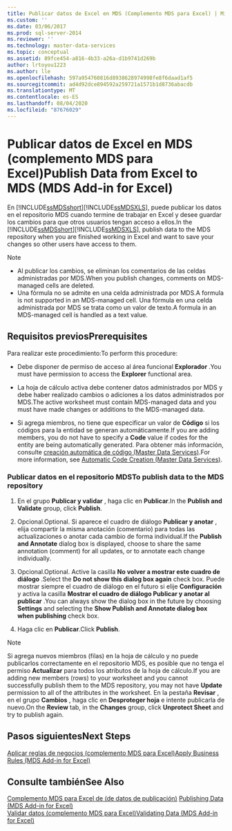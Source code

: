 ```yaml
---
title: Publicar datos de Excel en MDS (Complemento MDS para Excel) | Microsoft Docs
ms.custom: ''
ms.date: 03/06/2017
ms.prod: sql-server-2014
ms.reviewer: ''
ms.technology: master-data-services
ms.topic: conceptual
ms.assetid: 89fce454-a816-4b33-a26a-d1b9741d269b
author: lrtoyou1223
ms.author: lle
ms.openlocfilehash: 597a954760816d8938628974998fe8f6daad1af5
ms.sourcegitcommit: ad4d92dce894592a259721a1571b1d8736abacdb
ms.translationtype: MT
ms.contentlocale: es-ES
ms.lasthandoff: 08/04/2020
ms.locfileid: "87676029"
---
```

# <a name="publish-data-from-excel-to-mds-mds-add-in-for-excel"></a><span data-ttu-id="12a1c-102">Publicar datos de Excel en MDS (complemento MDS para Excel)</span><span class="sxs-lookup"><span data-stu-id="12a1c-102">Publish Data from Excel to MDS (MDS Add-in for Excel)</span></span>
  <span data-ttu-id="12a1c-103">En [!INCLUDE[ssMDSshort](../../includes/ssmdsshort-md.md)][!INCLUDE[ssMDSXLS](../../includes/ssmdsxls-md.md)], puede publicar los datos en el repositorio MDS cuando termine de trabajar en Excel y desee guardar los cambios para que otros usuarios tengan acceso a ellos.</span><span class="sxs-lookup"><span data-stu-id="12a1c-103">In the [!INCLUDE[ssMDSshort](../../includes/ssmdsshort-md.md)][!INCLUDE[ssMDSXLS](../../includes/ssmdsxls-md.md)], publish data to the MDS repository when you are finished working in Excel and want to save your changes so other users have access to them.</span></span>  
  
> [!NOTE]
>  -   <span data-ttu-id="12a1c-104">Al publicar los cambios, se eliminan los comentarios de las celdas administradas por MDS.</span><span class="sxs-lookup"><span data-stu-id="12a1c-104">When you publish changes, comments on MDS-managed cells are deleted.</span></span>  
> -   <span data-ttu-id="12a1c-105">Una fórmula no se admite en una celda administrada por MDS.</span><span class="sxs-lookup"><span data-stu-id="12a1c-105">A formula is not supported in an MDS-managed cell.</span></span> <span data-ttu-id="12a1c-106">Una fórmula en una celda administrada por MDS se trata como un valor de texto.</span><span class="sxs-lookup"><span data-stu-id="12a1c-106">A formula in an MDS-managed cell is handled as a text value.</span></span>  
  
## <a name="prerequisites"></a><span data-ttu-id="12a1c-107">Requisitos previos</span><span class="sxs-lookup"><span data-stu-id="12a1c-107">Prerequisites</span></span>  
 <span data-ttu-id="12a1c-108">Para realizar este procedimiento:</span><span class="sxs-lookup"><span data-stu-id="12a1c-108">To perform this procedure:</span></span>  
  
-   <span data-ttu-id="12a1c-109">Debe disponer de permiso de acceso al área funcional **Explorador** .</span><span class="sxs-lookup"><span data-stu-id="12a1c-109">You must have permission to access the **Explorer** functional area.</span></span>  
  
-   <span data-ttu-id="12a1c-110">La hoja de cálculo activa debe contener datos administrados por MDS y debe haber realizado cambios o adiciones a los datos administrados por MDS.</span><span class="sxs-lookup"><span data-stu-id="12a1c-110">The active worksheet must contain MDS-managed data and you must have made changes or additions to the MDS-managed data.</span></span>  
  
-   <span data-ttu-id="12a1c-111">Si agrega miembros, no tiene que especificar un valor de **Código** si los códigos para la entidad se generan automáticamente.</span><span class="sxs-lookup"><span data-stu-id="12a1c-111">If you are adding members, you do not have to specify a **Code** value if codes for the entity are being automatically generated.</span></span> <span data-ttu-id="12a1c-112">Para obtener más información, consulte [creación automática de código &#40;Master Data Services&#41;](../automatic-code-creation-master-data-services.md).</span><span class="sxs-lookup"><span data-stu-id="12a1c-112">For more information, see [Automatic Code Creation &#40;Master Data Services&#41;](../automatic-code-creation-master-data-services.md).</span></span>  
  
### <a name="to-publish-data-to-the-mds-repository"></a><span data-ttu-id="12a1c-113">Publicar datos en el repositorio MDS</span><span class="sxs-lookup"><span data-stu-id="12a1c-113">To publish data to the MDS repository</span></span>  
  
1.  <span data-ttu-id="12a1c-114">En el grupo **Publicar y validar** , haga clic en **Publicar**.</span><span class="sxs-lookup"><span data-stu-id="12a1c-114">In the **Publish and Validate** group, click **Publish**.</span></span>  
  
2.  <span data-ttu-id="12a1c-115">Opcional.</span><span class="sxs-lookup"><span data-stu-id="12a1c-115">Optional.</span></span> <span data-ttu-id="12a1c-116">Si aparece el cuadro de diálogo **Publicar y anotar** , elija compartir la misma anotación (comentario) para todas las actualizaciones o anotar cada cambio de forma individual.</span><span class="sxs-lookup"><span data-stu-id="12a1c-116">If the **Publish and Annotate** dialog box is displayed, choose to share the same annotation (comment) for all updates, or to annotate each change individually.</span></span>  
  
3.  <span data-ttu-id="12a1c-117">Opcional.</span><span class="sxs-lookup"><span data-stu-id="12a1c-117">Optional.</span></span> <span data-ttu-id="12a1c-118">Active la casilla **No volver a mostrar este cuadro de diálogo** .</span><span class="sxs-lookup"><span data-stu-id="12a1c-118">Select the **Do not show this dialog box again** check box.</span></span> <span data-ttu-id="12a1c-119">Puede mostrar siempre el cuadro de diálogo en el futuro si elije **Configuración** y activa la casilla **Mostrar el cuadro de diálogo Publicar y anotar al publicar** .</span><span class="sxs-lookup"><span data-stu-id="12a1c-119">You can always show the dialog box in the future by choosing **Settings** and selecting the **Show Publish and Annotate dialog box when publishing** check box.</span></span>  
  
4.  <span data-ttu-id="12a1c-120">Haga clic en **Publicar**.</span><span class="sxs-lookup"><span data-stu-id="12a1c-120">Click **Publish**.</span></span>  
  
> [!NOTE]  
>  <span data-ttu-id="12a1c-121">Si agrega nuevos miembros (filas) en la hoja de cálculo y no puede publicarlos correctamente en el repositorio MDS, es posible que no tenga el permiso **Actualizar** para todos los atributos de la hoja de cálculo.</span><span class="sxs-lookup"><span data-stu-id="12a1c-121">If you are adding new members (rows) to your worksheet and you cannot successfully publish them to the MDS repository, you may not have **Update** permission to all of the attributes in the worksheet.</span></span> <span data-ttu-id="12a1c-122">En la pestaña **Revisar** , en el grupo **Cambios** , haga clic en **Desproteger hoja** e intente publicarla de nuevo.</span><span class="sxs-lookup"><span data-stu-id="12a1c-122">On the **Review** tab, in the **Changes** group, click **Unprotect Sheet** and try to publish again.</span></span>  
  
## <a name="next-steps"></a><span data-ttu-id="12a1c-123">Pasos siguientes</span><span class="sxs-lookup"><span data-stu-id="12a1c-123">Next Steps</span></span>  
 [<span data-ttu-id="12a1c-124">Aplicar reglas de negocios &#40;complemento MDS para Excel&#41;</span><span class="sxs-lookup"><span data-stu-id="12a1c-124">Apply Business Rules &#40;MDS Add-in for Excel&#41;</span></span>](apply-business-rules-mds-add-in-for-excel.md)  
  
## <a name="see-also"></a><span data-ttu-id="12a1c-125">Consulte también</span><span class="sxs-lookup"><span data-stu-id="12a1c-125">See Also</span></span>  
 <span data-ttu-id="12a1c-126">[Complemento MDS para Excel de &#40;de datos de publicación&#41;](overview-importing-data-from-excel-mds-add-in-for-excel.md) </span><span class="sxs-lookup"><span data-stu-id="12a1c-126">[Publishing Data &#40;MDS Add-in for Excel&#41;](overview-importing-data-from-excel-mds-add-in-for-excel.md) </span></span>  
 [<span data-ttu-id="12a1c-127">Validar datos &#40;complemento MDS para Excel&#41;</span><span class="sxs-lookup"><span data-stu-id="12a1c-127">Validating Data &#40;MDS Add-in for Excel&#41;</span></span>](validating-data-mds-add-in-for-excel.md)  
  
  
